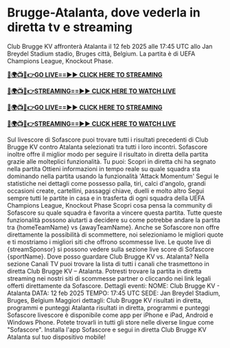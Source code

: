 # Brugge-Atalanta, dove vederla in diretta tv e streaming

Club Brugge KV affronterà Atalanta il 12 feb 2025 alle 17:45 UTC allo Jan Breydel Stadium stadio, Bruges città, Belgium. La partita è di UEFA Champions League, Knockout Phase.

**[🔴🌍📺📱👉GO LIVE==►► CLICK HERE TO STREAMING](https://tinyurl.com/4dwhr6d4)**

**[🔴🌍📺📱👉STREAMING==►► CLICK HERE TO WATCH LIVE](https://tinyurl.com/4dwhr6d4)**

**[🔴🌍📺📱👉GO LIVE==►► CLICK HERE TO STREAMING](https://tinyurl.com/4dwhr6d4)**

**[🔴🌍📺📱👉STREAMING==►► CLICK HERE TO WATCH LIVE](https://tinyurl.com/4dwhr6d4)**

Sul livescore di Sofascore puoi trovare tutti i risultati precedenti di Club Brugge KV contro Atalanta selezionati tra tutti i loro incontri. Sofascore inoltre offre il miglior modo per seguire il risultato in diretta della partita grazie alle molteplici funzionalità. Tu puoi: Scopri in diretta chi ha segnato nella partita Ottieni informazioni in tempo reale su quale squadra sta dominando nella partita usando la funzionalità 'Attack Momentum' Segui le statistiche nei dettagli come possesso palla, tiri, calci d'angolo, grandi occasioni create, cartellini, passaggi chiave, duelli e molto altro Segui sempre tutti le partite in casa e in trasferta di ogni squadra della UEFA Champions League, Knockout Phase Scopri cosa pensa la community di Sofascore su quale squadra è favorita a vincere questa partita. Tutte queste funzionalità possono aiutarti a decidere su come potrebbe andare la partita tra {homeTeamName} vs {awayTeamName}. Anche se Sofascore non offre direttamente la possibilità di scommettere, noi selezioniamo le migliori quote e ti mostriamo i migliori siti che offrono scommesse live. Le quote live di {streamSponsor} si possono vedere sulla sezione live score di Sofascore {sportName}. Dove posso guardare Club Brugge KV vs. Atalanta? Nella sezione Canali TV puoi trovare la lista di tutti i canali che trasmettono in diretta Club Brugge KV – Atalanta. Potresti trovare la partita in diretta streaming nei nostri siti di scommesse partner o cliccando nei link legali offerti direttamente da Sofascore. Dettagli eventi: NOME: Club Brugge KV - Atalanta DATA: 12 feb 2025 TEMPO: 17:45 UTC SEDE: Jan Breydel Stadium, Bruges, Belgium Maggiori dettagli: Club Brugge KV risultati in diretta, programmi e punteggi Atalanta risultati in diretta, programmi e punteggi Sofascore livescore è disponibile come app per iPhone e iPad, Android e Windows Phone. Potete trovarli in tutti gli store nelle diverse lingue come "Sofascore". Installa l'app Sofascore e segui in diretta Club Brugge KV Atalanta sul tuo dispositivo mobile!
